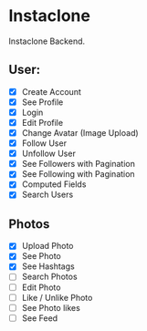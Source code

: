 # Instaclone

Instaclone Backend.

## User:

- [x] Create Account
- [x] See Profile
- [x] Login
- [x] Edit Profile
- [x] Change Avatar (Image Upload)
- [x] Follow User
- [x] Unfollow User
- [x] See Followers with Pagination
- [x] See Following with Pagination
- [x] Computed Fields
- [x] Search Users

## Photos
- [x] Upload Photo
- [x] See Photo
- [x] See Hashtags
- [ ] Search Photos
- [ ] Edit Photo
- [ ] Like / Unlike Photo
- [ ] See Photo likes
- [ ] See Feed